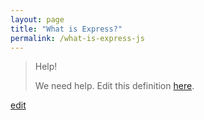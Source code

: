```yaml
---
layout: page
title: "What is Express?"
permalink: /what-is-express-js
---
```


> Help! 
> 
> We need help. Edit this definition <a href="https://github.com/and-digital/tech-definitions/blob/master/definitions/back-end/express-js.md">here</a>.

<p class="edit-term"><a href="https://github.com/and-digital/tech-definitions/blob/master/definitions/back-end/express-js.md">edit</a></p>
